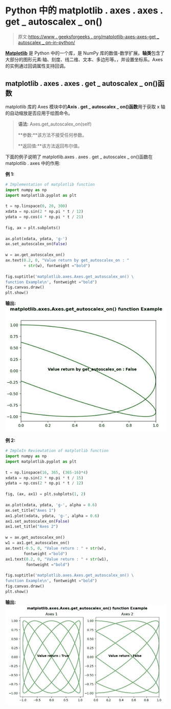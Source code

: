 # Python 中的 matplotlib . axes . axes . get _ autoscalex _ on()

> 原文:[https://www . geeksforgeeks . org/matplotlib-axes-axes-get _ autoscalex _ on-in-python/](https://www.geeksforgeeks.org/matplotlib-axes-axes-get_autoscalex_on-in-python/)

**[Matplotlib](https://www.geeksforgeeks.org/python-introduction-matplotlib/)** 是 Python 中的一个库，是 NumPy 库的数值-数学扩展。**轴类**包含了大部分的图形元素:轴、刻度、线二维、文本、多边形等。，并设置坐标系。Axes 的实例通过回调属性支持回调。

## matplotlib . axes . axes . get _ autoscalex _ on()函数

matplotlib 库的 Axes 模块中的**Axis . get _ autoscalex _ on()函数**用于获取 x 轴的自动缩放是否应用于绘图命令。

> **语法:** Axes.get_autoscalex_on(self)
> 
> **参数:**该方法不接受任何参数。
> 
> **返回值:**该方法返回布尔值。

下面的例子说明了 matplotlib.axes . axes . get _ autoscalex _ on()函数在 matplotlib . axes 中的作用:

**例 1:**

```py
# Implementation of matplotlib function  
import numpy as np
import matplotlib.pyplot as plt

t = np.linspace(0, 20, 300)
xdata = np.sin(2 * np.pi * t / 12)
ydata = np.cos(4 * np.pi * t / 21)

fig, ax = plt.subplots()

ax.plot(xdata, ydata, 'g-')
ax.set_autoscalex_on(False)

w = ax.get_autoscalex_on()
ax.text(0.2, 0, "Value return by get_autoscalex_on : " 
        + str(w), fontweight ="bold")

fig.suptitle('matplotlib.axes.Axes.get_autoscalex_on() \
function Example\n', fontweight ="bold")
fig.canvas.draw()
plt.show()
```

**输出:**
![](img/4e3da07b2fed50172e9b7eb9080438d1.png)

**例 2:**

```py
# ImpleIn Reviewtation of matplotlib function  
import numpy as np
import matplotlib.pyplot as plt

t = np.linspace(16, 365, (365-16)*4)
xdata = np.sin(2 * np.pi * t / 15)
ydata = np.cos(2 * np.pi * t / 12)

fig, (ax, ax1) = plt.subplots(1, 2)

ax.plot(xdata, ydata, 'g-', alpha = 0.6)
ax.set_title("Axes 1")
ax1.plot(xdata, ydata, 'g-', alpha = 0.6)
ax1.set_autoscalex_on(False)
ax1.set_title("Axes 2")

w = ax.get_autoscalex_on()
w1 = ax1.get_autoscalex_on()
ax.text(-0.5, 0, "Value return : " + str(w), 
        fontweight ="bold")
ax1.text(0.2, 0, "Value return : " + str(w1), 
         fontweight ="bold")

fig.suptitle('matplotlib.axes.Axes.get_autoscalex_on() \
function Example\n', fontweight ="bold")
fig.canvas.draw()
plt.show()
```

**输出:**
![](img/58a8c06e7858d199ae9c6ac7f7d1d365.png)